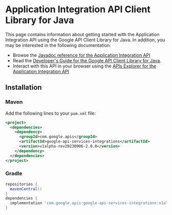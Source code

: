 # Application Integration API Client Library for Java



This page contains information about getting started with the Application Integration API
using the Google API Client Library for Java. In addition, you may be interested
in the following documentation:

* Browse the [Javadoc reference for the Application Integration API][javadoc]
* Read the [Developer's Guide for the Google API Client Library for Java][google-api-client].
* Interact with this API in your browser using the [APIs Explorer for the Application Integration API][api-explorer]

## Installation

### Maven

Add the following lines to your `pom.xml` file:

```xml
<project>
  <dependencies>
    <dependency>
      <groupId>com.google.apis</groupId>
      <artifactId>google-api-services-integrations</artifactId>
      <version>v1alpha-rev20230906-2.0.0</version>
    </dependency>
  </dependencies>
</project>
```

### Gradle

```gradle
repositories {
  mavenCentral()
}
dependencies {
  implementation 'com.google.apis:google-api-services-integrations:v1alpha-rev20230906-2.0.0'
}
```

[javadoc]: https://googleapis.dev/java/google-api-services-integrations/latest/index.html
[google-api-client]: https://github.com/googleapis/google-api-java-client/
[api-explorer]: https://developers.google.com/apis-explorer/#p/integrations/v1/
